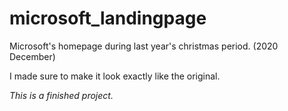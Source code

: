 # microsoft_landingpage


Microsoft's homepage during last year's christmas period. (2020 December)

I made sure to make it look exactly like the original. 

_This is a finished project._

